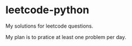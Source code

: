 # leetcode-python

My solutions for leetcode questions.

My plan is to pratice at least one problem per day.